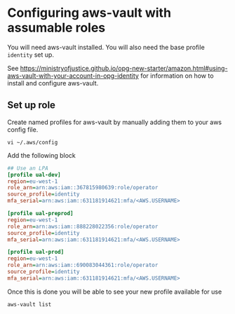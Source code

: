 # Configuring aws-vault with assumable roles

You will need aws-vault installed. You will also need the base profile `identity` set up.

See https://ministryofjustice.github.io/opg-new-starter/amazon.html#using-aws-vault-with-your-account-in-opg-identity for information on how to install and configure aws-vault.

## Set up role

Create named profiles for aws-vault by manually adding them to your aws config file.

```shell
vi ~/.aws/config
```

Add the following block

```ini
## Use an LPA
[profile ual-dev]
region=eu-west-1
role_arn=arn:aws:iam::367815980639:role/operator
source_profile=identity
mfa_serial=arn:aws:iam::631181914621:mfa/<AWS.USERNAME>

[profile ual-preprod]
region=eu-west-1
role_arn=arn:aws:iam::888228022356:role/operator
source_profile=identity
mfa_serial=arn:aws:iam::631181914621:mfa/<AWS.USERNAME>

[profile ual-prod]
region=eu-west-1
role_arn=arn:aws:iam::690083044361:role/operator
source_profile=identity
mfa_serial=arn:aws:iam::631181914621:mfa/<AWS.USERNAME>
```

Once this is done you will be able to see your new profile available for use

```shell
aws-vault list
```

